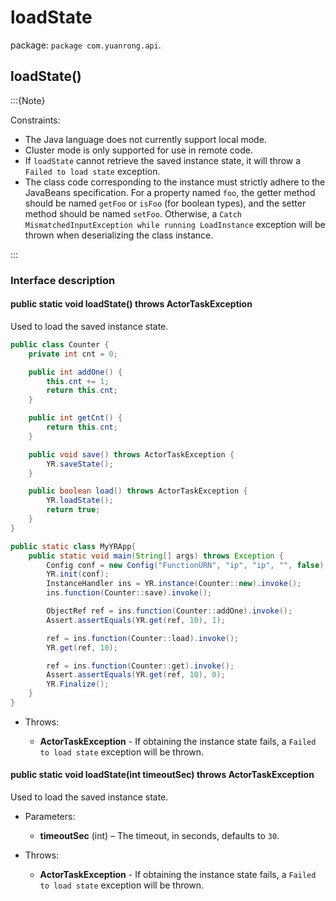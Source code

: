 # loadState

package: `package com.yuanrong.api`.

## loadState()

:::{Note}

Constraints:

- The Java language does not currently support local mode.
- Cluster mode is only supported for use in remote code.
- If `loadState` cannot retrieve the saved instance state, it will throw a `Failed to load state` exception.
- The class code corresponding to the instance must strictly adhere to the JavaBeans specification. For a property named `foo`, the getter method should be named `getFoo` or `isFoo` (for boolean types), and the setter method should be named `setFoo`. Otherwise, a `Catch MismatchedInputException while running LoadInstance` exception will be thrown when deserializing the class instance.

:::

### Interface description

#### public static void loadState() throws ActorTaskException

Used to load the saved instance state.

```java
public class Counter {
    private int cnt = 0;

    public int addOne() {
        this.cnt += 1;
        return this.cnt;
    }

    public int getCnt() {
        return this.cnt;
    }

    public void save() throws ActorTaskException {
        YR.saveState();
    }

    public boolean load() throws ActorTaskException {
        YR.loadState();
        return true;
    }
}

public static class MyYRApp{
    public static void main(String[] args) throws Exception {
        Config conf = new Config("FunctionURN", "ip", "ip", "", false);
        YR.init(conf);
        InstanceHandler ins = YR.instance(Counter::new).invoke();
        ins.function(Counter::save).invoke();

        ObjectRef ref = ins.function(Counter::addOne).invoke();
        Assert.assertEquals(YR.get(ref, 10), 1);

        ref = ins.function(Counter::load).invoke();
        YR.get(ref, 10);

        ref = ins.function(Counter::get).invoke();
        Assert.assertEquals(YR.get(ref, 10), 0);
        YR.Finalize();
    }
}
```

- Throws:

   - **ActorTaskException** - If obtaining the instance state fails, a `Failed to load state` exception will be thrown.

#### public static void loadState(int timeoutSec) throws ActorTaskException

Used to load the saved instance state.

- Parameters:

   - **timeoutSec** (int) – The timeout, in seconds, defaults to ``30``.

- Throws:

   - **ActorTaskException** - If obtaining the instance state fails, a `Failed to load state` exception will be thrown.
